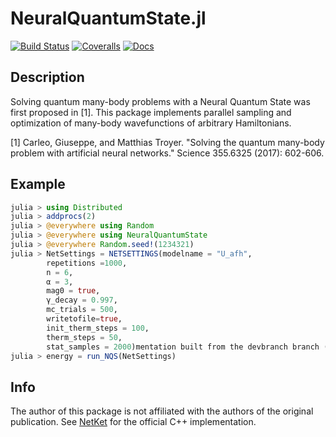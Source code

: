 # NeuralQuantumState.jl

[![Build Status](https://travis-ci.com/mcompen/NeuralQuantumState.jl.svg?branch=master)](https://travis-ci.com/mcompen/NeuralQuantumState.jl)
[![Coveralls](https://coveralls.io/repos/github/mcompen/NeuralQuantumState.jl/badge.svg?branch=master)](https://coveralls.io/github/mcompen/NeuralQuantumState.jl?branch=master)
[![Docs](https://img.shields.io/badge/docs-blue.svg)](https://mcompen.github.io/NeuralQuantumState.jl/dev)

## Description
Solving quantum many-body problems with a Neural Quantum State was first proposed in [1]. This package implements parallel sampling and optimization of many-body wavefunctions of arbitrary Hamiltonians.

[1] Carleo, Giuseppe, and Matthias Troyer. "Solving the quantum many-body problem with artificial neural networks." Science 355.6325 (2017): 602-606.


## Example
```julia
julia > using Distributed
julia > addprocs(2)
julia > @everywhere using Random
julia > @everywhere using NeuralQuantumState
julia > @everywhere Random.seed!(1234321)
julia > NetSettings = NETSETTINGS(modelname = "U_afh",
        repetitions =1000,
        n = 6,
        α = 3,
        mag0 = true,
        γ_decay = 0.997,
        mc_trials = 500,
        writetofile=true,
        init_therm_steps = 100,
        therm_steps = 50,
        stat_samples = 2000)mentation built from the devbranch branch (master by default) is stored a folder determined by the devurl keyword to deploydocs (dev by default).
julia > energy = run_NQS(NetSettings)
```
## Info
The author of this package is not affiliated with the authors of the original publication. See [NetKet](https://netket.org) for the official C++ implementation.
